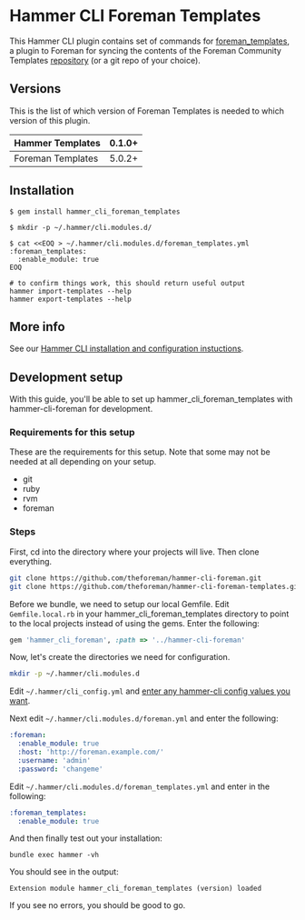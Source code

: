 # Hammer CLI Foreman Templates

This Hammer CLI plugin contains set of commands for [foreman_templates](
  https://github.com/theforeman/foreman_templates
), a plugin to Foreman for syncing the contents of the Foreman Community
Templates [repository](
  https://github.com/theforeman/community-templates/
) (or a git repo of your choice).

## Versions

This is the list of which version of Foreman Templates is needed to which version of this plugin.

| Hammer Templates  | 0.1.0+ |
|-------------------|--------|
| Foreman Templates | 5.0.2+ |

## Installation

    $ gem install hammer_cli_foreman_templates

    $ mkdir -p ~/.hammer/cli.modules.d/

    $ cat <<EOQ > ~/.hammer/cli.modules.d/foreman_templates.yml
    :foreman_templates:
      :enable_module: true
    EOQ

    # to confirm things work, this should return useful output
    hammer import-templates --help
    hammer export-templates --help

## More info

See our [Hammer CLI installation and configuration instuctions](
https://github.com/theforeman/hammer-cli/blob/master/doc/installation.md#installation).

## Development setup
With this guide, you'll be able to set up hammer_cli_foreman_templates with hammer-cli-foreman for development.

### Requirements for this setup

These are the requirements for this setup. Note that some may not be needed at
all depending on your setup.

* git
* ruby
* rvm
* foreman

### Steps

First, cd into the directory where your projects will live. Then clone everything.

```bash
git clone https://github.com/theforeman/hammer-cli-foreman.git
git clone https://github.com/theforeman/hammer-cli-foreman-templates.git
```

Before we bundle, we need to setup our local Gemfile. Edit `Gemfile.local.rb` in your hammer_cli_foreman_templates directory to point to the local projects instead of using the gems. Enter the following:

```ruby
gem 'hammer_cli_foreman', :path => '../hammer-cli-foreman'
```

Now, let's create the directories we need for configuration.

```bash
mkdir -p ~/.hammer/cli.modules.d
```

Edit `~/.hammer/cli_config.yml` and [enter any hammer-cli config values you
want](https://github.com/theforeman/hammer-cli/blob/master/doc/installation.md#options).

Next edit `~/.hammer/cli.modules.d/foreman.yml` and enter the following:

```yaml
:foreman:
  :enable_module: true
  :host: 'http://foreman.example.com/'
  :username: 'admin'
  :password: 'changeme'
```

Edit `~/.hammer/cli.modules.d/foreman_templates.yml` and enter in the following:

```yaml
:foreman_templates:
  :enable_module: true
```

And then finally test out your installation:

```
bundle exec hammer -vh
```

You should see in the output:
```
Extension module hammer_cli_foreman_templates (version) loaded
```
If you see no errors, you should be good to go.
